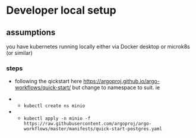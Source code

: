 # Developer local setup

## assumptions
you have kubernetes running locally either via Docker desktop or microk8s (or similar)


### steps
- following the qickstart here https://argoproj.github.io/argo-workflows/quick-start/ but change to namespace to suit. ie 

- - `kubectl create ns minio`
- - `kubectl apply -n minio -f https://raw.githubusercontent.com/argoproj/argo-workflows/master/manifests/quick-start-postgres.yaml`

